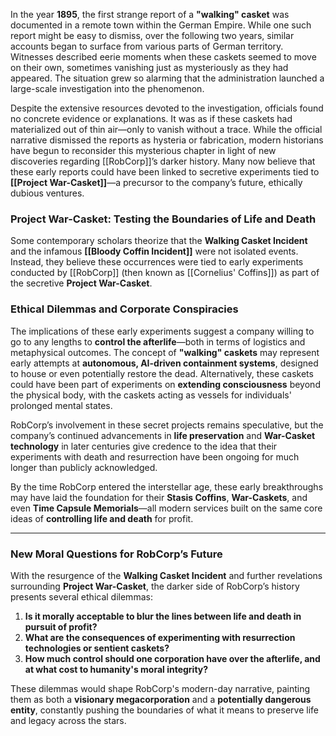 In the year **1895**, the first strange report of a **"walking" casket** was documented in a remote town within the German Empire. While one such report might be easy to dismiss, over the following two years, similar accounts began to surface from various parts of German territory. Witnesses described eerie moments when these caskets seemed to move on their own, sometimes vanishing just as mysteriously as they had appeared. The situation grew so alarming that the administration launched a large-scale investigation into the phenomenon.

Despite the extensive resources devoted to the investigation, officials found no concrete evidence or explanations. It was as if these caskets had materialized out of thin air—only to vanish without a trace. While the official narrative dismissed the reports as hysteria or fabrication, modern historians have begun to reconsider this mysterious chapter in light of new discoveries regarding [[RobCorp]]’s darker history. Many now believe that these early reports could have been linked to secretive experiments tied to **[[Project War-Casket]]**—a precursor to the company’s future, ethically dubious ventures.

### **Project War-Casket: Testing the Boundaries of Life and Death**
Some contemporary scholars theorize that the **Walking Casket Incident** and the infamous **[[Bloody Coffin Incident]]** were not isolated events. Instead, they believe these occurrences were tied to early experiments conducted by [[RobCorp]] (then known as [[Cornelius' Coffins]]) as part of the secretive **Project War-Casket**.

### **Ethical Dilemmas and Corporate Conspiracies**
The implications of these early experiments suggest a company willing to go to any lengths to **control the afterlife**—both in terms of logistics and metaphysical outcomes. The concept of **"walking" caskets** may represent early attempts at **autonomous, AI-driven containment systems**, designed to house or even potentially restore the dead. Alternatively, these caskets could have been part of experiments on **extending consciousness** beyond the physical body, with the caskets acting as vessels for individuals' prolonged mental states.

RobCorp’s involvement in these secret projects remains speculative, but the company’s continued advancements in **life preservation** and **War-Casket technology** in later centuries give credence to the idea that their experiments with death and resurrection have been ongoing for much longer than publicly acknowledged.

By the time RobCorp entered the interstellar age, these early breakthroughs may have laid the foundation for their **Stasis Coffins**, **War-Caskets**, and even **Time Capsule Memorials**—all modern services built on the same core ideas of **controlling life and death** for profit.

---

### **New Moral Questions for RobCorp’s Future**
With the resurgence of the **Walking Casket Incident** and further revelations surrounding **Project War-Casket**, the darker side of RobCorp’s history presents several ethical dilemmas:
1. **Is it morally acceptable to blur the lines between life and death in pursuit of profit?**
2. **What are the consequences of experimenting with resurrection technologies or sentient caskets?**
3. **How much control should one corporation have over the afterlife, and at what cost to humanity's moral integrity?**

These dilemmas would shape RobCorp's modern-day narrative, painting them as both a **visionary megacorporation** and a **potentially dangerous entity**, constantly pushing the boundaries of what it means to preserve life and legacy across the stars.